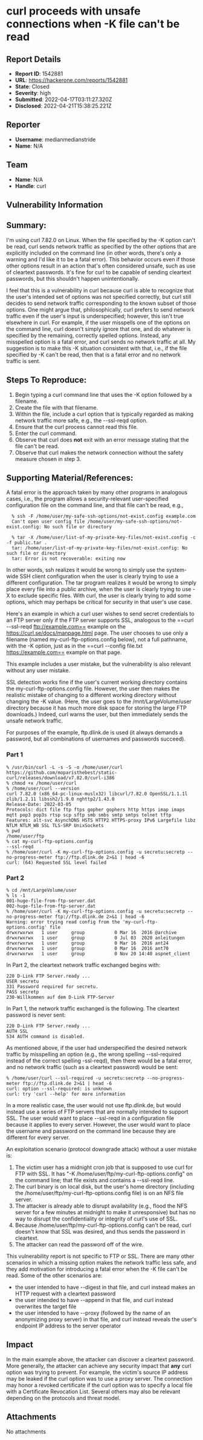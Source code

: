 # curl proceeds with unsafe connections when -K file can't be read

## Report Details
- **Report ID**: 1542881
- **URL**: https://hackerone.com/reports/1542881
- **State**: Closed
- **Severity**: high
- **Submitted**: 2022-04-17T03:11:27.320Z
- **Disclosed**: 2022-04-21T15:38:25.221Z

## Reporter
- **Username**: medianmedianstride
- **Name**: N/A

## Team
- **Name**: N/A
- **Handle**: curl

## Vulnerability Information
## Summary:
I'm using curl 7.82.0 on Linux. When the file specified by the -K option can't be read, curl sends network traffic as specified by the other options that are explicitly included on the command line (in other words, there's only a warning and I'd like it to be a fatal error). This behavior occurs even if those other options result in an action that's often considered unsafe, such as use of cleartext passwords. It's fine for curl to be capable of sending cleartext passwords, but this shouldn't happen unintentionally.

I feel that this is a vulnerability in curl because curl is able to recognize that the user's intended set of options was not specified correctly, but curl still decides to send network traffic corresponding to the known subset of those options. One might argue that, philosophically, curl prefers to send network traffic even if the user's input is underspecified; however, this isn't true elsewhere in curl. For example, if the user misspells one of the options on the command line, curl doesn't simply ignore that one, and do whatever is specified by the remaining, correctly spelled options. Instead, any misspelled option is a fatal error, and curl sends no network traffic at all. My suggestion is to make this -K situation consistent with that, i.e., if the file specified by -K can't be read, then that is a fatal error and no network traffic is sent.

## Steps To Reproduce:
  1. Begin typing a curl command line that uses the -K option followed by a filename.
  2. Create the file with that filename.
  3. Within the file, include a curl option that is typically regarded as making network traffic more safe, e.g., the --ssl-reqd option.
  4. Ensure that the curl process cannot read this file.
  5. Enter the curl command.
  6. Observe that curl does **not** exit with an error message stating that the file can't be read.
  7. Observe that curl makes the network connection without the safety measure chosen in step 3.

## Supporting Material/References:
A fatal error is the approach taken by many other programs in analogous cases, i.e., the program allows a security-relevant user-specified configuration file on the command line, and that file can't be read, e.g.,
```
  % ssh -F /home/user/my-safe-ssh-options/not-exist.config example.com
  Can't open user config file /home/user/my-safe-ssh-options/not-exist.config: No such file or directory

  % tar -X /home/user/list-of-my-private-key-files/not-exist.config -c -f public.tar .
  tar: /home/user/list-of-my-private-key-files/not-exist.config: No such file or directory
  tar: Error is not recoverable: exiting now
```
In other words, ssh realizes it would be wrong to simply use the system-wide SSH client configuration when the user is clearly trying to use a different configuration. The tar program realizes it would be wrong to simply place every file into a public archive, when the user is clearly trying to use -X to exclude specific files. With curl, the user is clearly trying to add some options, which may perhaps be critical for security in that user's use case.

Here's an example in which a curl user wishes to send secret credentials to an FTP server only if the FTP server supports SSL, analogous to the ==curl --ssl-reqd ftp://example.com== example on the https://curl.se/docs/manpage.html page. The user chooses to use only a filename (named my-curl-ftp-options.config below), not a full pathname, with the -K option, just as in the ==curl --config file.txt https://example.com== example on that page.

This example includes a user mistake, but the vulnerability is also relevant without any user mistake.

SSL detection works fine if the user's current working directory contains the my-curl-ftp-options.config file. However, the user then makes the realistic mistake of changing to a different working directory without changing the -K value. (Here, the user goes to the /mnt/LargeVolume/user directory because it has much more disk space for storing the large FTP downloads.) Indeed, curl warns the user, but then immediately sends the unsafe network traffic.

For purposes of the example, ftp.dlink.de is used (it always demands a password, but all combinations of usernames and passwords succeed). 

### Part 1
```
% /usr/bin/curl -L -s -S -o /home/user/curl https://github.com/moparisthebest/static-curl/releases/download/v7.82.0/curl-i386
% chmod +x /home/user/curl
% /home/user/curl --version
curl 7.82.0 (x86_64-pc-linux-muslx32) libcurl/7.82.0 OpenSSL/1.1.1l zlib/1.2.11 libssh2/1.9.0 nghttp2/1.43.0
Release-Date: 2022-03-05
Protocols: dict file ftp ftps gopher gophers http https imap imaps mqtt pop3 pop3s rtsp scp sftp smb smbs smtp smtps telnet tftp 
Features: alt-svc AsynchDNS HSTS HTTP2 HTTPS-proxy IPv6 Largefile libz NTLM NTLM_WB SSL TLS-SRP UnixSockets
% pwd
/home/user/ftp
% cat my-curl-ftp-options.config
--ssl-reqd
% /home/user/curl -K my-curl-ftp-options.config -u secretu:secretp --no-progress-meter ftp://ftp.dlink.de 2>&1 | head -6
curl: (64) Requested SSL level failed
```
### Part 2
```
% cd /mnt/LargeVolume/user
% ls -1
001-huge-file-from-ftp-server.dat
002-huge-file-from-ftp-server.dat
% /home/user/curl -K my-curl-ftp-options.config -u secretu:secretp --no-progress-meter ftp://ftp.dlink.de 2>&1 | head -6
Warning: error trying read config from the 'my-curl-ftp-options.config' file
drwxrwxrwx   1 user     group           0 Mar 16  2016 @archive
drwxrwxrwx   1 user     group           0 Jul 03  2020 anleitungen
drwxrwxrwx   1 user     group           0 Mar 16  2016 ant24
drwxrwxrwx   1 user     group           0 Mar 16  2016 ant70
drwxrwxrwx   1 user     group           0 Nov 20 14:40 aspnet_client
```
In Part 2, the cleartext network traffic exchanged begins with:
```
220 D-Link FTP Server.ready ...
USER secretu
331 Password required for secretu.
PASS secretp
230-Willkommen auf dem D-Link FTP-Server
```
In Part 1, the network traffic exchanged is the following. The cleartext password is never sent:
```
220 D-Link FTP Server.ready ...
AUTH SSL
534 AUTH command is disabled.
```
As mentioned above, if the user had underspecified the desired network traffic by misspelling an option (e.g., the wrong spelling --ssl-required instead of the correct spelling -ssl-reqd), then there would be a fatal error, and no network traffic (such as a cleartext password) would be sent:
```
% /home/user/curl --ssl-required -u secretu:secretp --no-progress-meter ftp://ftp.dlink.de 2>&1 | head -6
curl: option --ssl-required: is unknown
curl: try 'curl --help' for more information
```
In a more realistic case, the user would not use ftp.dlink.de, but would instead use a series of FTP servers that are normally intended to support SSL. The user would want to place --ssl-reqd in a configuration file because it applies to every server. However, the user would want to place the username and password on the command line because they are different for every server.

An exploitation scenario (protocol downgrade attack) without a user mistake is:
1. The victim user has a midnight cron job that is supposed to use curl for FTP with SSL. It has "-K /home/user/ftp/my-curl-ftp-options.config" on the command line; that file exists and contains a --ssl-reqd line.
2. The curl binary is on local disk, but the user's home directory (including the /home/user/ftp/my-curl-ftp-options.config file) is on an NFS file server.
3. The attacker is already able to disrupt availability (e.g., flood the NFS server for a few minutes at midnight to make it unresponsive) but has no way to disrupt the confidentiality or integrity of curl's use of SSL.
4. Because /home/user/ftp/my-curl-ftp-options.config can't be read, curl doesn't know that SSL was desired, and thus sends the password in cleartext.
5. The attacker can read the password off of the wire.

This vulnerability report is not specific to FTP or SSL. There are many other scenarios in which a missing option makes the network traffic less safe, and they add motivation for introducing a fatal error when the -K file can't be read. Some of the other scenarios are:

* the user intended to have --digest in that file, and curl instead makes an HTTP request with a cleartext password
* the user intended to have --append in that file, and curl instead overwrites the target file
* the user intended to have --proxy (followed by the name of an anonymizing proxy server) in that file, and curl instead reveals the user's endpoint IP address to the server operator

## Impact

In the main example above, the attacker can discover a cleartext password. More generally, the attacker can achieve any security impact that **any** curl option was trying to prevent. For example, the victim's source IP address may be leaked if the curl option was to use a proxy server. The connection may honor a revoked certificate if the curl option was to specify a local file with a Certificate Revocation List. Several others may also be relevant depending on the protocols and threat model.

## Attachments
No attachments
